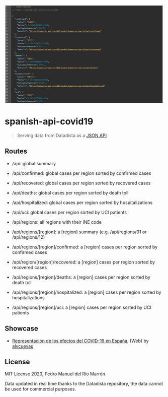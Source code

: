 <p align="center">
  <img width="500" src="https://raw.githubusercontent.com/pedelriomarron/spanish-api-covid19/master/config/preview.png" />
</p>


# spanish-api-covid19

> Serving data from Datadista as a [JSON API](https://spanish-api-covid19.pedelriomarron.now.sh/)

## Routes

- /api: global summary

- /api/confirmed: global cases per region sorted by confirmed cases

- /api/recovered: global cases per region sorted by recovered cases

- /api/deaths: global cases per region sorted by death toll

- /api/hospitalized: global cases per region sorted by hospitalizations

- /api/uci: global cases per region sorted by UCI patients

- /api/regions: all regions with their INE code

- /api/regions/[region]: a [region] summary (e.g. /api/regions/01 or /api/regions/12)

- /api/regions/[region]/confirmed: a [region] cases per region sorted by confirmed cases

- /api/region/[region]/recovered: a [region] cases per region sorted by recovered cases

- /api/regions/[region]/deaths: a [region] cases per region sorted by death toll

- /api/regions/[region]/hospitalized: a [region] cases per region sorted by hospitalizations

- /api/regions/[region]/uci: a [region] cases per region sorted by UCI patients

## Showcase

- [Representación de los efectos del COVID-19 en España](https://github.com/alvcuevas/covid19), (Web) by [alvcuevas](https://covid19-three.now.sh/)


## License

MIT License 2020, Pedro Manuel del Río Marrón.

Data updated in real time thanks to the Datadista repository, the data cannot be used for commercial purposes.
